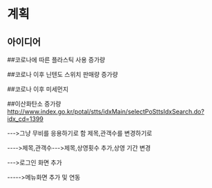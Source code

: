 # 계획

## 아이디어

##코로나에 따른 플라스틱 사용 증가량

##코로나 이후 닌텐도 스위치 판매량 증가량

##코로나 이후 미세먼지 

##이산화탄소 증가량
http://www.index.go.kr/potal/stts/idxMain/selectPoSttsIdxSearch.do?idx_cd=1399



--->그냥 무비를 응용하기로 함 제목,관객수를 변경하기로 

---->제목,관객수--->제목,상영횟수 추가,상영 기간 변경

--->로그인 화면 추가


----->메뉴화면 추가 및 연동

